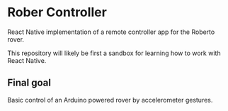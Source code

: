 # Rober Controller
React Native implementation of a remote controller app for the Roberto rover.

This repository will likely be first a sandbox for learning how to work with React Native.

## Final goal

Basic control of an Arduino powered rover by accelerometer gestures.
